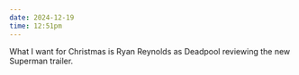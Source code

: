 ```yaml
---
date: 2024-12-19
time: 12:51pm
---
```

What I want for Christmas is Ryan Reynolds as Deadpool reviewing the new Superman trailer.